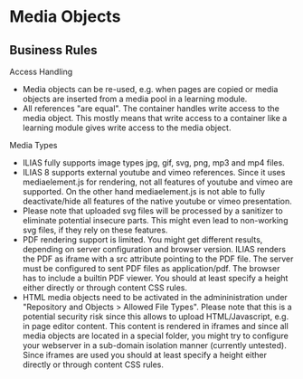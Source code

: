 # Media Objects

## Business Rules

Access Handling
- Media objects can be re-used, e.g. when pages are copied or media objects are inserted from a media pool in a learning module.
- All references "are equal". The container handles write access to the media object. This mostly means that write access to a container like a learning module gives write access to the media object.

Media Types

- ILIAS fully supports image types jpg, gif, svg, png, mp3 and mp4 files.
- ILIAS 8 supports external youtube and vimeo references. Since it uses mediaelement.js for rendering, not all features of youtube and vimeo are supported. On the other hand mediaelement.js is not able to fully deactivate/hide all features of the native youtube or vimeo presentation.
- Please note that uploaded svg files will be processed by a sanitizer to eliminate potential insecure parts. This might even lead to non-working svg files, if they rely on these features.
- PDF rendering support is limited. You might get different results, depending on server configuration and browser version. ILIAS renders the PDF as iframe with a src attribute pointing to the PDF file. The server must be configured to sent PDF files as application/pdf. The browser has to include a builtin PDF viewer. You should at least specify a height either directly or through content CSS rules.
- HTML media objects need to be activated in the admininistration under "Repository and Objects > Allowed File Types". Please note that this is a potential security risk since this allows to upload HTML/Javascript, e.g. in page editor content. This content is rendered in iframes and since all media objects are located in a special folder, you might try to configure your webserver in a sub-domain isolation manner (currently untested). Since iframes are used you should at least specify a height either directly or through content CSS rules.